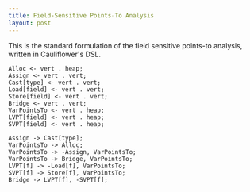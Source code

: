```yaml
---
title: Field-Sensitive Points-To Analysis
layout: post
---
```


This is the standard formulation of the field sensitive points-to analysis,
written in Cauliflower's DSL.

```
Alloc <- vert . heap;
Assign <- vert . vert;
Cast[type] <- vert . vert;
Load[field] <- vert . vert;
Store[field] <- vert . vert;
Bridge <- vert . vert;
VarPointsTo <- vert . heap;
LVPT[field] <- vert . heap;
SVPT[field] <- vert . heap;

Assign -> Cast[type];
VarPointsTo -> Alloc;
VarPointsTo -> -Assign, VarPointsTo;
VarPointsTo -> Bridge, VarPointsTo;
LVPT[f] -> -Load[f], VarPointsTo;
SVPT[f] -> Store[f], VarPointsTo;
Bridge -> LVPT[f], -SVPT[f];
```
